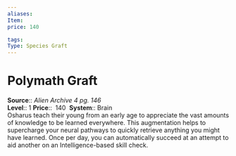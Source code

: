 ```yaml
---
aliases: 
Item:
price: 140

tags: 
Type: Species Graft
---
```


# Polymath Graft

**Source**:: _Alien Archive 4 pg. 146_  
**Level**:: 1
**Price**::  140 
**System**:: Brain  
Osharus teach their young from an early age to appreciate the vast amounts of knowledge to be learned everywhere. This augmentation helps to supercharge your neural pathways to quickly retrieve anything you might have learned. Once per day, you can automatically succeed at an attempt to aid another on an Intelligence-based skill check.
